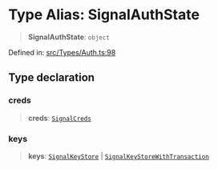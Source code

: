 # Type Alias: SignalAuthState

> **SignalAuthState**: `object`

Defined in: [src/Types/Auth.ts:98](https://github.com/WhiskeySockets/Baileys/blob/2fdabb7f387029b680a2c5e056c7022c25b0f110/src/Types/Auth.ts#L98)

## Type declaration

### creds

> **creds**: [`SignalCreds`](SignalCreds.md)

### keys

> **keys**: [`SignalKeyStore`](SignalKeyStore.md) \| [`SignalKeyStoreWithTransaction`](SignalKeyStoreWithTransaction.md)

